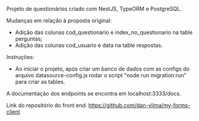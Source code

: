 Projeto de questionários criado com NestJS, TypeORM e PostgreSQL.

Mudanças em relação à proposta original:

- Adição das colunas cod_questionario e index_no_questionario na table perguntas;
- Adição das colunas cod_usuario e data na table respostas.

Instruções:

- Ao iniciar o projeto, após criar um banco de dados com as configs do arquivo datasource-config.js rodar o script "node run migration:run" para criar as tables.

A documentação dos endpoints se encontra em localhost:3333/docs.

Link do repositório do front end:
https://github.com/dan-vlima/my-forms-client
